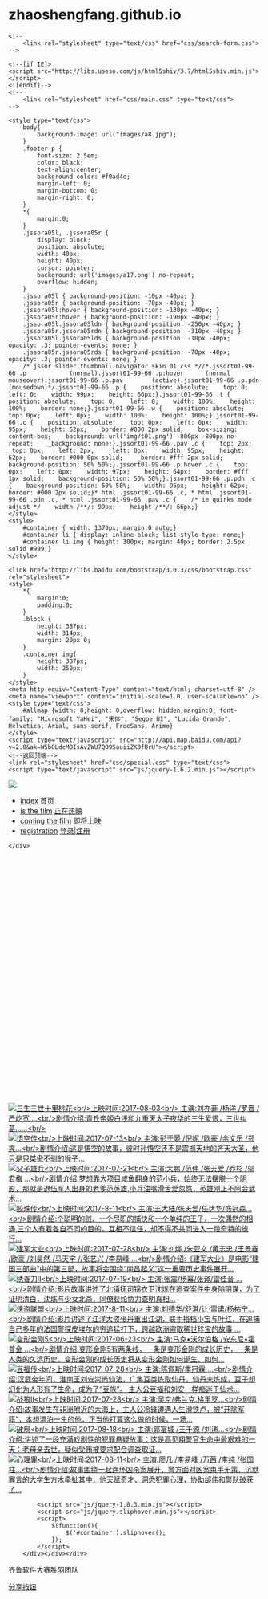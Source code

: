 # zhaoshengfang.github.io




<!DOCTYPE html>
<html lang="en" height="100%">
<head>
    <meta charset="utf-8">
    <meta http-equiv="X-UA-Compatible" content="IE=edge">
    <meta name="viewport" content="width=device-width, initial-scale=1">
    <meta name="description" content="">
    <meta name="author" content="">
    <title>index1</title>
    <!--<link rel="shortcut  icon" type="image/x-icon" hrimagesmges/01.jpg" media="screen"  />-->
    <link rel="stylesheet" type="text/css" href="css/bootstrap-3.3.4.css"><!--http://www.jq22.com/jquery/bootstrap-3.3.4.css-->
    <!--<link rel="stylesheet" type="text/css" href="css/reset.css" />-->
    <link rel="stylesheet" type="text/css" href="css/index2.css" />
    <script src="js/jquery-1.7.1.js"></script><!--http://www.jq22.com/jquery/jquery-1.7.1.js-->
    <script src="js/unified2.js" type="text/javascript" charset="utf-8"></script>


    <!--
        <link rel="stylesheet" type="text/css" href="css/search-form.css">
    -->

    <!--[if IE]>
    <script src="http://libs.useso.com/js/html5shiv/3.7/html5shiv.min.js"></script>
    <![endif]-->
    <!--
        <link rel="stylesheet" href="css/main.css" type="text/css">
    -->

    <style type="text/css">
        body{
            background-image: url("images/a8.jpg");
        }
        .footer p {
            font-size: 2.5em;
            color: black;
            text-align:center;
            background-color: #f0ad4e;
            margin-left: 0;
            margin-bottom: 0;
            margin-right: 0;
        }
        *{
            margin:0;
        }
        .jssora05l, .jssora05r {
            display: block;
            position: absolute;
            width: 40px;
            height: 40px;
            cursor: pointer;
            background: url('images/a17.png') no-repeat;
            overflow: hidden;
        }
        .jssora05l { background-position: -10px -40px; }
        .jssora05r { background-position: -70px -40px; }
        .jssora05l:hover { background-position: -130px -40px; }
        .jssora05r:hover { background-position: -190px -40px; }
        .jssora05l.jssora05ldn { background-position: -250px -40px; }
        .jssora05r.jssora05rdn { background-position: -310px -40px; }
        .jssora05l.jssora05lds { background-position: -10px -40px; opacity: .3; pointer-events: none; }
        .jssora05r.jssora05rds { background-position: -70px -40px; opacity: .3; pointer-events: none; }
        /* jssor slider thumbnail navigator skin 01 css *//*.jssort01-99-66 .p            (normal).jssort01-99-66 .p:hover      (normal mouseover).jssort01-99-66 .p.pav        (active).jssort01-99-66 .p.pdn        (mousedown)*/.jssort01-99-66 .p {    position: absolute;    top: 0;    left: 0;    width: 99px;    height: 66px;}.jssort01-99-66 .t {    position: absolute;    top: 0;    left: 0;    width: 100%;    height: 100%;    border: none;}.jssort01-99-66 .w {    position: absolute;    top: 0px;    left: 0px;    width: 100%;    height: 100%;}.jssort01-99-66 .c {    position: absolute;    top: 0px;    left: 0px;    width: 95px;    height: 62px;    border: #000 2px solid;    box-sizing: content-box;    background: url('img/t01.png') -800px -800px no-repeat;    _background: none;}.jssort01-99-66 .pav .c {    top: 2px;    _top: 0px;    left: 2px;    _left: 0px;    width: 95px;    height: 62px;    border: #000 0px solid;    _border: #fff 2px solid;    background-position: 50% 50%;}.jssort01-99-66 .p:hover .c {    top: 0px;    left: 0px;    width: 97px;    height: 64px;    border: #fff 1px solid;    background-position: 50% 50%;}.jssort01-99-66 .p.pdn .c {    background-position: 50% 50%;    width: 95px;    height: 62px;    border: #000 2px solid;}* html .jssort01-99-66 .c, * html .jssort01-99-66 .pdn .c, * html .jssort01-99-66 .pav .c {    /* ie quirks mode adjust */    width /**/: 99px;    height /**/: 66px;}
    </style>
    <style>
        #container { width: 1370px; margin:0 auto;}
        #container li { display: inline-block; list-style-type: none;}
        #container li img { height: 300px; margin: 40px; border: 2.5px solid #999;}
    </style>

    <link href="http://libs.baidu.com/bootstrap/3.0.3/css/bootstrap.css" rel="stylesheet">
    <style>
        *{
            margin:0;
            padding:0;
        }
        .block {
            height: 387px;
            width: 314px;
            margin: 20px 0;
        }
        .container img{
            height: 387px;
            width: 250px;
        }
    </style>
    <meta http-equiv="Content-Type" content="text/html; charset=utf-8" />
    <meta name="viewport" content="initial-scale=1.0, user-scalable=no" />
    <style type="text/css">
        #allmap {width: 0;height: 0;overflow: hidden;margin:0; font-family: "Microsoft YaHei", "宋体", "Segoe UI", "Lucida Grande", Helvetica, Arial, sans-serif, FreeSans, Arimo}
    </style>
    <script type="text/javascript" src="http://api.map.baidu.com/api?v=2.0&ak=W5b8LdcMOIsAvZWU7QO9SauiiZK0fUrU"></script>
    <!--返回顶端-->
    <link rel="stylesheet" href="css/special.css" type="text/css">
    <script type="text/javascript" src="js/jquery-1.6.2.min.js"></script>

</head>
<body>

<nav id="mainNav" class="navbar navbar-default navbar-fixed-top hc-top-up">
    <div class="container-fluid">
        <a href="index1.html" class="hc-logobox">
            <img src="images/logo_sc%20(15).png" />
        </a>
        <div id="oiBtn" class="hc-oi p1100">
            <em></em>
        </div>
        <ul id="navBox" class="nav navbar-nav navbar-right hc-navbox">
            <li>
                <a class="nav-on" href="index1.html" >index</a>
                <a class="nav-off" href="index1.html" >首页</a>
            </li>
            <li>
                <a class="nav-on" href="index2.html" >is the film</a>
                <a class="nav-off" href="index2.html">正在热映</a>
            </li>
            <li>
                <a class="nav-on" href="index3.html">coming the film</a>
                <a class="nav-off" href="index3.html">即将上映</a>
            </li>
            <li>
                <a class="nav-on" href="denglu/denglu1.html" target="_blank">registration</a>
                <a class="nav-off" href="denglu/denglu1.html" target="_blank">登录|注册</a>
            </li>
        </ul>

    </div>
</nav>





<div id="jssor_1" style="position: relative; margin-top: 25px;/* auto*/; /*top: 20px;*/ left: 0px; width: 960px; height: 480px; overflow: hidden; visibility: hidden; background-color: #24262e;">
    <div data-u="slides" style="cursor: default; position: relative; top: 0px; left: 240px; width: 720px; height: 480px; overflow: hidden;">
        <div data-p="150.00">
            <a href="single1.html"><img data-u="images" src="images/01.jpg"/></a>
            <img data-u="thumb" src="images/01.jpg"/>
        </div>
        <div data-p="150.00" style="display: none;">
            <a href="single3.html"><img data-u="images" src="images/02.jpg" /></a>
            <img data-u="thumb" src="images/02.jpg" />
        </div>
        <div data-p="150.00" style="display: none;">
            <a href="single4.html"> <img data-u="images" src="images/03.png" /></a>
            <img data-u="thumb" src="images/03.png" />
        </div>
        <div data-p="150.00" style="display: none;">
            <a href="single2.html"><img data-u="images" src="images/05.jpg" /></a>
            <img data-u="thumb" src="images/05.jpg" />
        </div>
        <div data-p="150.00" style="display: none;">
            <a href="single8.html"><img data-u="images" src="images/06.jpg" /></a>
            <img data-u="thumb" src="images/06.jpg" />
        </div>
        <div data-p="150.00" style="display: none;">
            <a href="single5.html"><img data-u="images" src="images/07.jpg" /></a>
            <img data-u="thumb" src="images/07.jpg" />
        </div>
        <div data-p="150.00" style="display: none;">
            <a href="single6.html"><img data-u="images" src="images/08.jpg" /></a>
            <img data-u="thumb" src="images/08.jpg" />
        </div>
        <div data-p="150.00" style="display: none;">
            <a href="single10.html"><img data-u="images" src="images/10.png" /></a>
            <img data-u="thumb" src="images/10.png" />
        </div>
        <div data-p="150.00" style="display: none;">
            <a href="single11.html"><img data-u="images" src="images/11.jpg" /></a>
            <img data-u="thumb" src="images/11.jpg" />
        </div>
        <div data-p="150.00" style="display: none;">
            <a href="single9.html"><img data-u="images" src="images/12.jpg" /></a>
            <img data-u="thumb" src="images/12.jpg" />
        </div>
        <div data-p="150.00" style="display: none;">
            <a href="single12.html"><img data-u="images" src="images/13.jpg" /></a>
            <img data-u="thumb" src="images/13.jpg" />
        </div>
        <div data-p="150.00" style="display: none;">
            <a href="single7.html"><img data-u="images" src="images/14.jpg" /></a>
            <img data-u="thumb" src="images/14.jpg" />
        </div>
        <a data-u="any" href="#" style="display:none">Image Gallery with Vertical Thumbnail</a>
    </div>
    <div data-u="thumbnavigator" class="jssort01-99-66" style="position:absolute;left:0px;top:0px;width:240px;height:480px;" data-autocenter="2">
        <div data-u="slides" style="cursor: default;">
            <div data-u="prototype" class="p">
                <div class="w">
                    <div data-u="thumbnailtemplate" class="t"></div>
                </div>
                <div class="c"></div>
            </div>
        </div>
    </div>
    <span data-u="arrowleft" class="jssora05l" style="top:0px;left:248px;width:40px;height:40px;" data-autocenter="2"></span>
    <span data-u="arrowright" class="jssora05r" style="top:0px;right:8px;width:40px;height:40px;" data-autocenter="2"></span>
</div>
<script>window.jQuery || document.write('<script src="js/jquery-1.11.0.min.js"><\/script>')</script>
<script src="js/jssor.slider-21.1.6.min.js" type="text/javascript"></script>
<script type="text/javascript">
    jQuery(document).ready(function ($) {

        var jssor_1_SlideshowTransitions = [
            {$Duration:1200,$Zoom:1,$Easing:{$Zoom:$Jease$.$InCubic,$Opacity:$Jease$.$OutQuad},$Opacity:2},
            {$Duration:1000,$Zoom:11,$SlideOut:true,$Easing:{$Zoom:$Jease$.$InExpo,$Opacity:$Jease$.$Linear},$Opacity:2},
            {$Duration:1200,$Zoom:1,$Rotate:1,$During:{$Zoom:[0.2,0.8],$Rotate:[0.2,0.8]},$Easing:{$Zoom:$Jease$.$Swing,$Opacity:$Jease$.$Linear,$Rotate:$Jease$.$Swing},$Opacity:2,$Round:{$Rotate:0.5}},
            {$Duration:1000,$Zoom:11,$Rotate:1,$SlideOut:true,$Easing:{$Zoom:$Jease$.$InExpo,$Opacity:$Jease$.$Linear,$Rotate:$Jease$.$InExpo},$Opacity:2,$Round:{$Rotate:0.8}},
            {$Duration:1200,x:0.5,$Cols:2,$Zoom:1,$Assembly:2049,$ChessMode:{$Column:15},$Easing:{$Left:$Jease$.$InCubic,$Zoom:$Jease$.$InCubic,$Opacity:$Jease$.$Linear},$Opacity:2},
            {$Duration:1200,x:4,$Cols:2,$Zoom:11,$SlideOut:true,$Assembly:2049,$ChessMode:{$Column:15},$Easing:{$Left:$Jease$.$InExpo,$Zoom:$Jease$.$InExpo,$Opacity:$Jease$.$Linear},$Opacity:2},
            {$Duration:1200,x:0.6,$Zoom:1,$Rotate:1,$During:{$Left:[0.2,0.8],$Zoom:[0.2,0.8],$Rotate:[0.2,0.8]},$Easing:{$Left:$Jease$.$Swing,$Zoom:$Jease$.$Swing,$Opacity:$Jease$.$Linear,$Rotate:$Jease$.$Swing},$Opacity:2,$Round:{$Rotate:0.5}},
            {$Duration:1000,x:-4,$Zoom:11,$Rotate:1,$SlideOut:true,$Easing:{$Left:$Jease$.$InExpo,$Zoom:$Jease$.$InExpo,$Opacity:$Jease$.$Linear,$Rotate:$Jease$.$InExpo},$Opacity:2,$Round:{$Rotate:0.8}},
            {$Duration:1200,x:-0.6,$Zoom:1,$Rotate:1,$During:{$Left:[0.2,0.8],$Zoom:[0.2,0.8],$Rotate:[0.2,0.8]},$Easing:{$Left:$Jease$.$Swing,$Zoom:$Jease$.$Swing,$Opacity:$Jease$.$Linear,$Rotate:$Jease$.$Swing},$Opacity:2,$Round:{$Rotate:0.5}},
            {$Duration:1000,x:4,$Zoom:11,$Rotate:1,$SlideOut:true,$Easing:{$Left:$Jease$.$InExpo,$Zoom:$Jease$.$InExpo,$Opacity:$Jease$.$Linear,$Rotate:$Jease$.$InExpo},$Opacity:2,$Round:{$Rotate:0.8}},
            {$Duration:1200,x:0.5,y:0.3,$Cols:2,$Zoom:1,$Rotate:1,$Assembly:2049,$ChessMode:{$Column:15},$Easing:{$Left:$Jease$.$InCubic,$Top:$Jease$.$InCubic,$Zoom:$Jease$.$InCubic,$Opacity:$Jease$.$OutQuad,$Rotate:$Jease$.$InCubic},$Opacity:2,$Round:{$Rotate:0.7}},
            {$Duration:1000,x:0.5,y:0.3,$Cols:2,$Zoom:1,$Rotate:1,$SlideOut:true,$Assembly:2049,$ChessMode:{$Column:15},$Easing:{$Left:$Jease$.$InExpo,$Top:$Jease$.$InExpo,$Zoom:$Jease$.$InExpo,$Opacity:$Jease$.$Linear,$Rotate:$Jease$.$InExpo},$Opacity:2,$Round:{$Rotate:0.7}},
            {$Duration:1200,x:-4,y:2,$Rows:2,$Zoom:11,$Rotate:1,$Assembly:2049,$ChessMode:{$Row:28},$Easing:{$Left:$Jease$.$InCubic,$Top:$Jease$.$InCubic,$Zoom:$Jease$.$InCubic,$Opacity:$Jease$.$OutQuad,$Rotate:$Jease$.$InCubic},$Opacity:2,$Round:{$Rotate:0.7}},
            {$Duration:1200,x:1,y:2,$Cols:2,$Zoom:11,$Rotate:1,$Assembly:2049,$ChessMode:{$Column:19},$Easing:{$Left:$Jease$.$InCubic,$Top:$Jease$.$InCubic,$Zoom:$Jease$.$InCubic,$Opacity:$Jease$.$OutQuad,$Rotate:$Jease$.$InCubic},$Opacity:2,$Round:{$Rotate:0.8}}
        ];

        var jssor_1_options = {
            $AutoPlay: true,
            $SlideshowOptions: {
                $Class: $JssorSlideshowRunner$,
                $Transitions: jssor_1_SlideshowTransitions,
                $TransitionsOrder: 1
            },
            $ArrowNavigatorOptions: {
                $Class: $JssorArrowNavigator$
            },
            $ThumbnailNavigatorOptions: {
                $Class: $JssorThumbnailNavigator$,
                $Rows: 2,
                $Cols: 6,
                $SpacingX: 14,
                $SpacingY: 12,
                $Orientation: 2,
                $Align: 156
            }
        };

        var jssor_1_slider = new $JssorSlider$("jssor_1", jssor_1_options);
        function ScaleSlider() {
            var refSize = jssor_1_slider.$Elmt.parentNode.clientWidth;
            if (refSize) {
                refSize = Math.min(refSize, 1920);
                refSize = Math.max(refSize, 300);
                jssor_1_slider.$ScaleWidth(refSize);
            }
            else {
                window.setTimeout(ScaleSlider, 30);
            }
        }
        ScaleSlider();
        $(window).bind("load", ScaleSlider);
        $(window).bind("resize", ScaleSlider);
        $(window).bind("orientationchange", ScaleSlider);
    });
</script>
<script src="js/jquery-1.8.3.min.js"></script>
<script src="js/jquery.sliphover.min.js"></script>
<script>
    $(function(){
        $('#container').sliphover();
    });
</script>

<div id="container">
    <div class="container">
        <div class="row">
            <div class="col-md-6"></div>
            <div class="row"></div>
            <div class="row">
                <div class="col-md-3"><div class="block" data-move-x="-500px" data-rotate="90deg"><a href="single1.html" target="_blank">
                    <img src="images/15.jpg" title="三生三世十里桃花<br/>上映时间:2017-08-03<br/>
主演:刘亦菲 /杨洋 /罗晋 /严屹宽 ...<br/>剧情介绍:青丘帝姬白浅和九重天太子夜华的三生爱恨，三世纠葛......<br/>">
                </a></div></div>
                <div class="col-md-3"><div class="block" data-move-y="200px" data-move-x="-200px" data-rotate="45deg"><a href="single2.html" target="_blank">
                    <img src="images/16.jpg" title="悟空传<br/>上映时间:2017-07-13<br/>
主演:彭于晏 /倪妮 /欧豪 /余文乐 /郑爽...<br/>剧情介绍:这是悟空的故事，彼时孙悟空还不是震撼天地的齐天大圣，他只是只桀傲不驯的猴子...">
                </a></div></div>
                <div class="col-md-3"><div class="block" data-move-y="200px" data-move-x="200px" data-rotate="-45deg"><a href="single3.html" target="_blank">
                    <img src="images/17.jpg" title="父子雄兵<br/>上映时间:2017-07-21<br/>
主演:大鹏 /范伟 /张天爱 /乔杉 /邬君梅 ...<br/>剧情介绍:梦想靠大项目咸鱼翻身的范小兵，始终无法摆脱一个阴影，那就是退伍军人出身的老爹范英雄,小兵油嘴滑舌爱忽悠，英雄刚正不阿会武术...">
                </a></div></div>
                <div class="col-md-3"><div class="block" data-move-x="500px" data-rotate="-90deg"><a href="single4.html" target="_blank">
                    <img src="images/18.png" title="鲛珠传<br/>上映时间:2017-8-11<br/>
主演:王大陆/张天爱/任达华/盛冠森...<br/>剧情介绍:个聪明的贼、一个尽职的捕快和一个单纯的王子，一次偶然的相遇,三个人有着各自不同的目的，互相不信任，却不得不共同进入一段奇特的旅行...">
                </a></div></div>
                <div class="col-md-3"><div class="block" data-move-x="500px" data-rotate="-90deg"><a href="single5.html" target="_blank">
                    <img src="images/19.jpg" title="建军大业<br/>上映时间:2017-07-28<br/>
主演:刘烨 /朱亚文 /黄志忠 /王景春 /欧豪 /刘昊然 /马天宇 //张艺兴 /李易峰  ...<br/>剧情介绍:《建军大业》是电影“建国三部曲”中的第三部，故事将会围绕“南昌起义”这一重要历史事件展开...">
                </a></div></div>
                <div class="col-md-3"><div class="block" data-move-x="500px" data-rotate="-90deg"><a href="single6.html" target="_blank">
                    <img src="images/20.jpg" title="绣春刀Ⅱ<br/>上映时间:2017-07-19<br/>
主演:张震/杨幂/张译/雷佳音  ...<br/>剧情介绍:影片故事讲述了北镇抚司锦衣卫沈炼在追查案件中身陷阴谋，为了证明清白，沈炼与少女北斋，同僚裴纶协力查明真相...">
                </a></div></div>
                <div class="col-md-3"><div class="block" data-move-x="500px" data-rotate="-90deg"><a href="single7.html" target="_blank">
                    <img src="images/21.png" title="侠盗联盟<br/>上映时间:2017-8-11<br/>
主演:刘德华/舒淇/让·雷诺/杨祐宁...<br/>剧情介绍:影片讲述了江洋大盗张丹重出江湖，联手搭档小宝与叶红，在追捕自己多年的法国警探皮埃尔的穷追猛打下，跨越欧洲盗取稀世珍宝的故事 ...">
                </a></div></div>
                <div class="col-md-3"><div class="block" data-move-x="500px" data-rotate="-90deg"><a href="single8.html" target="_blank">
                    <img src="images/22.png" title="变形金刚5<br/>上映时间:2017-06-23<br/>
主演:马克•沃尔伯格 /安东尼•霍普金 ...<br/>剧情介绍:变形金刚5有两条线，一条是变形金刚的成长历史，一条是人类的久远历史。变形金刚的成长历史将从变形金刚如何诞生、如何...">
                </a></div></div>
                <div class="col-md-3"><div class="block" data-move-x="500px" data-rotate="-90deg"><a href="single9.html" target="_blank">
                    <img src="images/23.jpg" title="豆福传<br/>上映时间:2017-07-28<br/>
主演:陈佩斯/季冠霖 ...<br/>剧情介绍:汉武帝年间，淮南王刘安崇尚仙法，广集豆类练取仙丹，仙丹未炼成，豆子却幻化为人形有了生命，成为了“豆族”。 主人公豆福和刘安一样痴迷于仙术...">
                </a></div></div>
                <div class="col-md-3"><div class="block" data-move-x="500px" data-rotate="-90deg"><a href="single10.html" target="_blank">
                    <img src="images/24.jpg" title="战狼Ⅱ<br/>上映时间:2017-07-28<br/>
主演:吴京/弗兰克.格里罗...<br/>剧情介绍:故事发生在非洲附近的大海上，主人公冷锋遭遇人生滑铁卢，被“开除军籍”，本想漂泊一生的他，正当他打算这么做的时候，一场...">
                </a></div></div>
                <div class="col-md-3"><div class="block" data-move-x="500px" data-rotate="-90deg"><a href="single11.html" target="_blank">
                    <img src="images/25.jpg" title="破局<br/>上映时间:2017-08-18<br/>
主演:郭富城 /王千源 /刘涛...<br/>剧情介绍:讲述了一段充满戏剧性的犯罪悬疑故事：这是高见翔警官生命中最艰难的一天：老母亲去世，疑似受贿被要求配合调查取证...">
                </a></div></div>
                <div class="col-md-3"><div class="block" data-move-x="500px" data-rotate="-90deg"><a href="single12.html" target="_blank">
                    <img src="images/26.jpg" title="心理罪<br/>上映时间:2017-08-11<br/>
主演:廖凡 /李易峰 /万茜 /李纯 /张国柱...<br/>剧情介绍:故事围绕一起连环凶杀案展开，警方面对凶案束手无策，沉默寡言的大学生方木牵扯其中，他天赋奇才、洞悉犯罪心理，协助邰伟和警队破获了...">
                </a></div></div>
            </div>
            <script src="js/baidu1.10.2jquery.min.js"></script>
            <script src="js/jquery.smoove.js"></script>
            <script>$('.block').smoove({offset:'40%'});</script>

            <script src="js/jquery-1.8.3.min.js"></script>
            <script src="js/jquery.sliphover.min.js"></script>
            <script>
                $(function(){
                    $('#container').sliphover();
                });
            </script>
        </div></div></div>

<div id="allmap"></div>
<script type="text/javascript">
    // 百度地图API功能
    var map = new BMap.Map("allmap");
    var point = new BMap.Point(116.331398,39.897445);
    map.centerAndZoom(point,13);

    function myFun(result){
        var cityName = result.name;
        map.setCenter(cityName);
        alert("当前定位城市:"+cityName);
    }
    var myCity = new BMap.LocalCity();
    myCity.get(myFun);
</script>
<div/>
<div class="footer">
    <p>齐鲁软件大赛胜羽团队</p>
</div>
<a class="bshareDiv" href="http://www.bshare.cn/share">分享按钮</a><script type="text/javascript" charset="utf-8" src="http://static.bshare.cn/b/buttonLite.js#uuid=&amp;style=3&amp;fs=4&amp;textcolor=#fff&amp;bgcolor=#9C3&amp;text=分享到"></script>

<div id="scrollTop" >
    <div class="level-2"></div>
    <div class="level-3"></div>
</div>
<script src="js/mumayi_top.js"></script>
</body>
</html>

